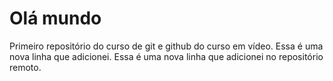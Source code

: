 # Olá mundo
 Primeiro repositório do curso de git e github do curso em vídeo.
 Essa é uma nova linha que adicionei.
 Essa é uma nova linha que adicionei no repositório remoto.

